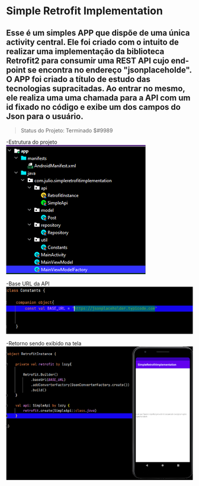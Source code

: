 # Simple Retrofit Implementation

## Esse é um simples APP que dispõe de uma única activity central. Ele foi criado com o intuito de realizar uma implementação da biblioteca Retrofit2 para consumir uma REST API cujo end-point se encontra no endereço "jsonplaceholde". O APP foi criado a título de estudo das tecnologias supracitadas. Ao entrar no mesmo, ele realiza uma uma chamada para a API com um id fixado no código e exibe um dos campos do Json para o usuário.


> Status do Projeto: Terminado $#9989

-Estrutura do projeto
<br/>
<img src='https://github.com/Julio1901/myProjectsImages/blob/master/SimpleretroFitImplementation/01code.PNG'>

-Base URL da API
<br/>
<img src='https://github.com/Julio1901/myProjectsImages/blob/master/SimpleretroFitImplementation/02code.PNG'>

-Retorno sendo exibido na tela
<br/>
<img src='https://github.com/Julio1901/myProjectsImages/blob/master/SimpleretroFitImplementation/03APPInterface.PNG'>


